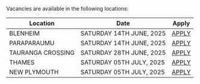 Vacancies are available in the following locations:

| Location | Date | Apply |
|---|---|---|
|BLENHEIM|SATURDAY 14TH JUNE, 2025| [APPLY](mailto:tfaala@rgis.co.nz?subject=BLENHEIM%20-%20SATURDAY%2014TH%20JUNE) |
|PARAPARAUMU|SATURDAY 14TH JUNE, 2025| [APPLY](mailto:tfaala@rgis.co.nz?subject=PARAPARAUMU%20-%20SATURDAY%2014TH%20JUNE) | 
|TAURANGA CROSSING|SATURDAY 28TH JUNE, 2025| [APPLY](mailto:tfaala@rgis.co.nz?subject=TAURANGA%20CROSSING%20-%20SATURDAY%2028TH%20JUNE) |
|THAMES|SATURDAY 05TH JULY, 2025| [APPLY](mailto:tfaala@rgis.co.nz?subject=THAMES%20-%20SATURDAY%2005TH%20JULY) |
|NEW PLYMOUTH|SATURDAY 05TH JULY, 2025| [APPLY](mailto:tfaala@rgis.co.nz?subject=NEW%20PLYMOUTH%20-%20SATURDAY%2005TH%20JULY) |
